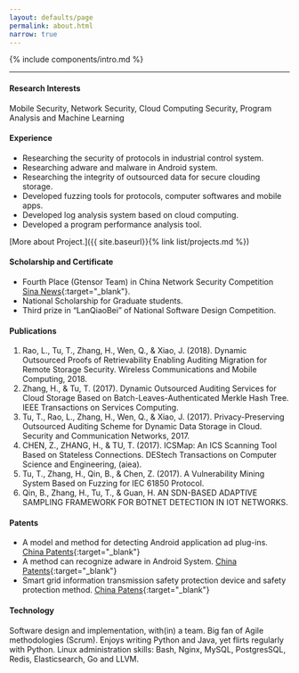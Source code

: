 ```yaml
---
layout: defaults/page
permalink: about.html
narrow: true
---
```


{% include components/intro.md %}

<hr/>

#### Research Interests

 Mobile Security, Network Security, Cloud Computing Security, Program Analysis and Machine Learning

#### Experience

- Researching the security of protocols in industrial control system.
- Researching adware and malware in Android system.
- Researching the integrity of outsourced data for secure clouding storage.
- Developed fuzzing tools for protocols, computer softwares and mobile apps.
- Developed log analysis system based on cloud computing.
- Developed a program performance analysis tool.

[More about Project.]({{ site.baseurl}}{% link list/projects.md %})

#### Scholarship and Certificate

- Fourth Place (Gtensor Team) in China Network Security Competition [Sina News](http://tech.sina.com.cn/2017-05-24/doc-ifyfkqwe0980996.shtml){:target="_blank"}.
- National Scholarship for Graduate students.
- Third prize in “LanQiaoBei” of National Software Design Competition.

#### Publications
1. Rao, L., Tu, T., Zhang, H., Wen, Q., & Xiao, J. (2018). Dynamic Outsourced Proofs of Retrievability Enabling Auditing Migration for Remote Storage Security. Wireless Communications and Mobile Computing, 2018.
2. Zhang, H., & Tu, T. (2017). Dynamic Outsourced Auditing Services for Cloud Storage Based on Batch-Leaves-Authenticated Merkle Hash Tree. IEEE Transactions on Services Computing.
3. Tu, T., Rao, L., Zhang, H., Wen, Q., & Xiao, J. (2017). Privacy-Preserving Outsourced Auditing Scheme for Dynamic Data Storage in Cloud. Security and Communication Networks, 2017.
4. CHEN, Z., ZHANG, H., & TU, T. (2017). ICSMap: An ICS Scanning Tool Based on Stateless Connections. DEStech Transactions on Computer Science and Engineering, (aiea).
5. Tu, T., Zhang, H., Qin, B., & Chen, Z. (2017). A Vulnerability Mining System Based on Fuzzing for IEC 61850 Protocol.
6. Qin, B., Zhang, H., Tu, T., & Guan, H. AN SDN-BASED ADAPTIVE SAMPLING FRAMEWORK FOR BOTNET DETECTION IN IOT NETWORKS.

#### Patents

- A model and method for detecting Android application ad plug-ins. [China Patents](http://www.soopat.com/Patent/201710139933){:target="_blank"}
- A method can recognize adware in Android System. [China Patents](http://www.soopat.com/Patent/201610647400){:target="_blank"}
- Smart grid information transmission safety protection device and safety protection method. [China Patens](http://www.soopat.com/Patent/201710722821){:target="_blank"}

#### Technology

Software design and implementation, with(in) a team.  Big fan of Agile methodologies (Scrum). Enjoys writing Python and Java, yet flirts regularly with Python. Linux administration skills: Bash, Nginx, MySQL, PostgresSQL, Redis, Elasticsearch, Go and LLVM.

